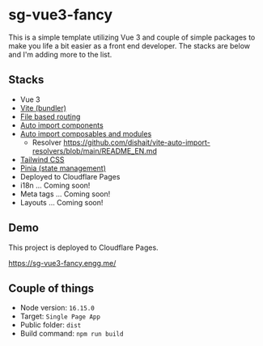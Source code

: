 # sg-vue3-fancy

This is a simple template utilizing Vue 3 and couple of simple packages to make you life a bit easier as a front end developer. The stacks are below and I'm adding more to the list.

## Stacks

- Vue 3
- [Vite (bundler)](https://vitejs.dev/)
- [File based routing](https://github.com/hannoeru/vite-plugin-pages)
- [Auto import components](https://github.com/antfu/unplugin-vue-components)
- [Auto import composables and modules](https://github.com/antfu/unplugin-auto-import)
    - Resolver https://github.com/dishait/vite-auto-import-resolvers/blob/main/README_EN.md
- [Tailwind CSS](https://tailwindcss.com/)
- [Pinia (state management)](https://pinia.vuejs.org/)
- Deployed to Cloudflare Pages
- i18n ... Coming soon!
- Meta tags ... Coming soon!
- Layouts ... Coming soon!

## Demo

This project is deployed to Cloudflare Pages.

https://sg-vue3-fancy.engg.me/

## Couple of things

- Node version: `16.15.0`
- Target: `Single Page App`
- Public folder: `dist`
- Build command: `npm run build`

